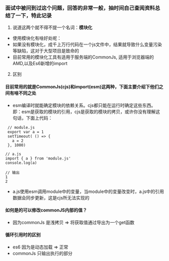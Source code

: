 ### 面试中被问到过这个问题，回答的非常一般，抽时间自己查阅资料总结了一下，特此记录
1. 说道这两个就不得不提一个名词：**模块化**
- 使用模块化有啥好处呢：
- 如果没有模块化，成千上万行代码在一个js文件中，结果就导致什么变量污染等缺陷，这对于大型项目是致命的
- 目前常用的模块化工具有适用于服务端的CommonJs, 适用于浏览器端的AMD,以及Es6新增的import

2. 区别
#### 目前常用的就是CommonJs(cjs)和import(esm)这两种，下面主要介绍下他们之间有啥不同之处
- esm编译时就能确定模块的依赖关系。cjs都只能在运行时确定这些东西。即：esm是获取的模块的引用，cjs是获取的模块的拷贝，或许你没有理解这句话，下面上代码：
```
 // module.js
 export var a = 1
 setTimeout( () => {
   a = 2 
 }, 1000) 

// a.js
import { a } from 'module.js'
console.log(a)

// 输出
1
2
```
- a.js使用esm调用module中的变量，当module中的变量改变时，a.js中的引用数据会同步更新，这是cjs所无法实现的



#### 如何是的可以修改commonJS内部的值？
- 因为commonJs 是浅拷贝 => 将获取值通过导出为一个get函数

#### 循环引用时的区别
- es6 因为是动态加载 => 正常
- commonJs 只输出执行的部分